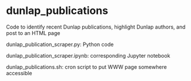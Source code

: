 # dunlap_publications
Code to identify recent Dunlap publications, highlight Dunlap authors, and post to an HTML page

dunlap_publication_scraper.py: Python code

dunlap_publication_scraper.ipynb: corresponding Jupyter notebook

dunlap_publications.sh: cron script to put WWW page somewhere accessible

